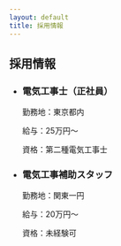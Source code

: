 ```yaml
---
layout: default
title: 採用情報
---
```


<section class="recruit">
  <h2>採用情報</h2>
  <ul class="job-list">
    <li>
      <h3>電気工事士（正社員）</h3>
      <p>勤務地：東京都内</p>
      <p>給与：25万円～</p>
      <p>資格：第二種電気工事士</p>
    </li>
    <li>
      <h3>電気工事補助スタッフ</h3>
      <p>勤務地：関東一円</p>
      <p>給与：20万円～</p>
      <p>資格：未経験可</p>
    </li>
  </ul>
</section>
